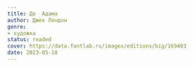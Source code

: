 ```yaml
---
title: До  Адама
author: Джек Лондон
genre:
- художка
status: readed
cover: https://data.fantlab.ru/images/editions/big/169403
date: 2023-05-18
---
```


